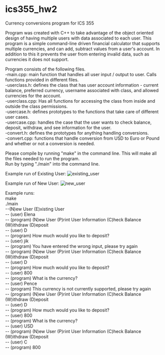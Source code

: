 # ics355_hw2
Currency conversions program for ICS 355

Program was created with C++ to take advantage of the object oriented design of having multiple users with data associated to each user. This program is a simple command-line driven financial calculator that supports multiple
currencies, and can add, subtract values from a user's account. In addition to this it prevents
the user from entering invalid data, such as currencies it does not support.

Program consists of the following files. <br />
-main.cpp: main function that handles all user input / output to user. Calls functions provided in different files. <br />
-userclass.h: defines the class that has user account information - current balance, preferred currency, username associated with class, and allowed currencies for the account. <br />
-userclass.cpp: Has all functions for accessing the class from inside and outside the class permissions.<br />
-usercase.h: defines prototypes to the functions that take care of different user cases. <br />
-usercase.cpp: handles the case that the user wants to check balance, deposit, withdraw, and see information for the user. <br />
-convert.h: defines the prototypes for anything handling conversions. <br />
-convert.cpp: functions that handle conversion from USD to Euro or Pound and whether or not a conversion is needed. <br />


Please compile by running "make" in the command line. This will make all the files needed to run the program. <br />
Run by typing "./main" into the command line.<br />


Example run of Existing User:
![existing_user](https://user-images.githubusercontent.com/10985239/32864780-8aadfe7a-ca04-11e7-8455-18e697bc8537.jpg)


Example run of New User:
![new_user](https://user-images.githubusercontent.com/10985239/32864814-9bb9a8b8-ca04-11e7-89f5-70c920bec03e.jpg)

Example runs: <br />
make <br />
./main <br />
--(N)ew User (E)xisting User <br />
-- (user) Elena <br />
-- (program) (N)ew User (P)rint User Information (C)heck Balance (W)ithdraw (D)eposit <br />
-- (user) D <br />
-- (program) How much would you like to deposit? <br />
-- (user) jik <br />
-- (program) You have entered the wrong input, please try again <br />
-- (program) (N)ew User (P)rint User Information (C)heck Balance (W)ithdraw (D)eposit <br />
-- (user) D <br />
-- (program) How much would you like to deposit? <br />
-- (user) 800 <br />
-- (program) What is the currency? <br />
-- (user) Pence <br />
-- (program) This currency is not currently supported, please try again <br />
-- (program) (N)ew User (P)rint User Information (C)heck Balance (W)ithdraw (D)eposit <br />
-- (user) D <br />
-- (program) How much would you like to deposit? <br />
-- (user) 800 <br />
-- (program) What is the currency? <br />
-- (user) USD <br />
-- (program) (N)ew User (P)rint User Information (C)heck Balance (W)ithdraw (D)eposit <br />
-- (user) C <br />
-- (program) 800 <br />



